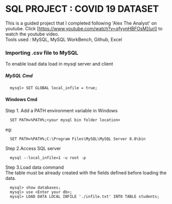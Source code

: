 # SQL PROJECT : COVID 19 DATASET
This is a guided project that I completed following 'Alex The Analyst' on youtube. Click [https://www.youtube.com/watch?v=qfyynHBFOsM](url) to watch the youtube video.  
Tools used : MySQL, MySQL WorkBench, Github, Excel

### Importing .csv file to MySQL  
To enable load data load in mysql server and client
##### MySQL Cmd
```
  mysql> SET GLOBAL local_infile = true;
```

#### Windows Cmd
Step 1. Add a PATH environment variable in Windows 
```
  SET PATH=%PATH%;<your mysql bin folder location>
```
eg:
```
  SET PATH=%PATH%;C:\Program Files\MySQL\MySQL Server 8.0\bin
```

Step 2.Access SQL server
```
  mysql --local_infile=1 -u root -p
```

Step 3.Load data command  
The table must be already created with the fields defined before loading the data.
```
  mysql> show databases;
  mysql> use <Enter your db>;
  mysql> LOAD DATA LOCAL INFILE './infile.txt' INTO TABLE students;
  
```
  
